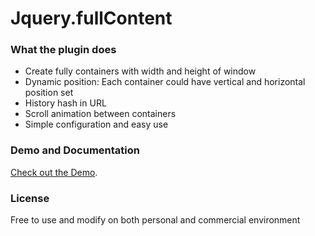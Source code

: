 # Jquery.fullContent

### What the plugin does

* Create fully containers with width and height of window
* Dynamic position: Each container could have vertical and horizontal position set
* History hash in URL
* Scroll animation between containers
* Simple configuration and easy use

### Demo and Documentation


[Check out the Demo](http://www.zehfernandes.com/jquery.fullContent/).

### License

Free to use and modify on both personal and commercial environment
